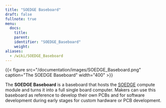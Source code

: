 ```yaml
---
title: "SOEDGE Baseboard"
draft: false
fullnote: true
menu:
  docs:
    title:
    parent:
    identifier: "SOEDGE_Baseboard"
    weight:
aliases:
  - /wiki/SOEDGE_Baseboard
---
```


{{< figure src="/documentation/images/SOEDGE_Baseboard.png" caption="The SOEDGE Baseboard" width="400" >}}

The **SOEDGE Baseboard** is a baseboard that hosts the [SOEDGE](/documentation/SOEDGE) compute module and turns it into a full single board computer. Makers can use this baseboard as reference to develop their own PCBs and for software development during early stages for custom hardware or PCB development.
